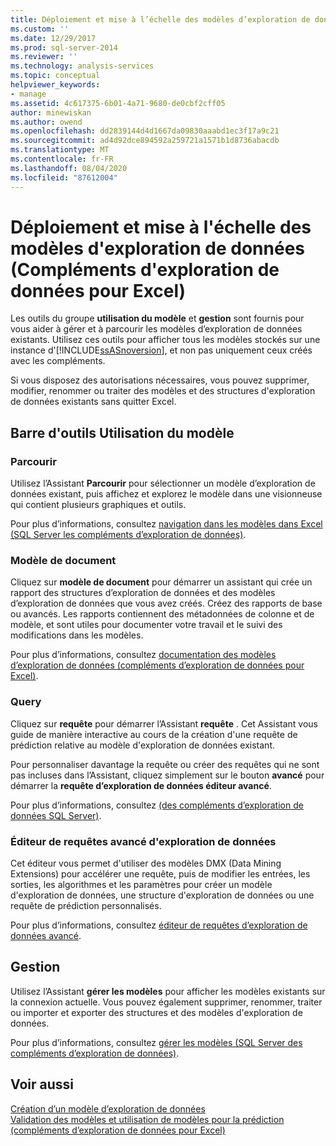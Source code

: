 ```yaml
---
title: Déploiement et mise à l’échelle des modèles d’exploration de données (compléments d’exploration de données pour Excel) | Microsoft Docs
ms.custom: ''
ms.date: 12/29/2017
ms.prod: sql-server-2014
ms.reviewer: ''
ms.technology: analysis-services
ms.topic: conceptual
helpviewer_keywords:
- manage
ms.assetid: 4c617375-6b01-4a71-9680-de0cbf2cff05
author: minewiskan
ms.author: owend
ms.openlocfilehash: dd2839144d4d1667da09830aaabd1ec3f17a9c21
ms.sourcegitcommit: ad4d92dce894592a259721a1571b1d8736abacdb
ms.translationtype: MT
ms.contentlocale: fr-FR
ms.lasthandoff: 08/04/2020
ms.locfileid: "87612004"
---
```

# <a name="deploying-and-scaling-mining-models-data-mining-add-ins-for-excel"></a>Déploiement et mise à l'échelle des modèles d'exploration de données (Compléments d'exploration de données pour Excel)
  Les outils du groupe **utilisation du modèle** et **gestion** sont fournis pour vous aider à gérer et à parcourir les modèles d’exploration de données existants. Utilisez ces outils pour afficher tous les modèles stockés sur une instance d'[!INCLUDE[ssASnoversion](../includes/ssasnoversion-md.md)], et non pas uniquement ceux créés avec les compléments.  
  
 Si vous disposez des autorisations nécessaires, vous pouvez supprimer, modifier, renommer ou traiter des modèles et des structures d'exploration de données existants sans quitter Excel.  
  
## <a name="model-usage-toolbar"></a>Barre d'outils Utilisation du modèle  
  
### <a name="browse"></a>Parcourir  
 Utilisez l’Assistant **Parcourir** pour sélectionner un modèle d’exploration de données existant, puis affichez et explorez le modèle dans une visionneuse qui contient plusieurs graphiques et outils.  
  
 Pour plus d’informations, consultez [navigation dans les modèles dans Excel &#40;SQL Server les compléments d’exploration de données&#41;](browsing-models-in-excel-sql-server-data-mining-add-ins.md).  
  
### <a name="document-model"></a>Modèle de document  
 Cliquez sur **modèle de document** pour démarrer un assistant qui crée un rapport des structures d’exploration de données et des modèles d’exploration de données que vous avez créés. Créez des rapports de base ou avancés. Les rapports contiennent des métadonnées de colonne et de modèle, et sont utiles pour documenter votre travail et le suivi des modifications dans les modèles.  
  
 Pour plus d’informations, consultez [documentation des modèles d’exploration de données &#40;compléments d’exploration de données pour Excel&#41;](documenting-mining-models-data-mining-add-ins-for-excel.md).  
  
### <a name="query"></a>Query  
 Cliquez sur **requête** pour démarrer l’Assistant **requête** . Cet Assistant vous guide de manière interactive au cours de la création d'une requête de prédiction relative au modèle d'exploration de données existant.  
  
 Pour personnaliser davantage la requête ou créer des requêtes qui ne sont pas incluses dans l’Assistant, cliquez simplement sur le bouton **avancé** pour démarrer la **requête d’exploration de données éditeur avancé**.  
  
 Pour plus d’informations, consultez [&#40;des compléments d’exploration de données SQL Server&#41;](query-sql-server-data-mining-add-ins.md).  
  
### <a name="data-mining-advanced-query-editor"></a>Éditeur de requêtes avancé d'exploration de données  
 Cet éditeur vous permet d'utiliser des modèles DMX (Data Mining Extensions) pour accélérer une requête, puis de modifier les entrées, les sorties, les algorithmes et les paramètres pour créer un modèle d'exploration de données, une structure d'exploration de données ou une requête de prédiction personnalisés.  
  
 Pour plus d’informations, consultez [éditeur de requêtes d’exploration de données avancé](advanced-data-mining-query-editor.md).  
  
## <a name="management"></a>Gestion  
 Utilisez l’Assistant **gérer les modèles** pour afficher les modèles existants sur la connexion actuelle. Vous pouvez également supprimer, renommer, traiter ou importer et exporter des structures et des modèles d'exploration de données.  
  
 Pour plus d’informations, consultez [gérer les modèles &#40;SQL Server des compléments d’exploration de données&#41;](manage-models-sql-server-data-mining-add-ins.md).  
  
## <a name="see-also"></a>Voir aussi  
 [Création d’un modèle d’exploration de données](creating-a-data-mining-model.md)   
 [Validation des modèles et utilisation de modèles pour la prédiction &#40;compléments d’exploration de données pour Excel&#41;](validating-models-and-using-models-for-prediction-data-mining-add-ins-for-excel.md)  
  
  
